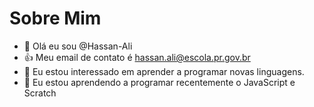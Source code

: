 # Sobre Mim
- 👋 Olá eu sou @Hassan-Ali
- :+1: Meu email de contato é hassan.ali@escola.pr.gov.br
- 👀 Eu estou interessado em aprender a programar novas linguagens.
- 🌱 Eu estou aprendendo a programar recentemente o JavaScript e Scratch
